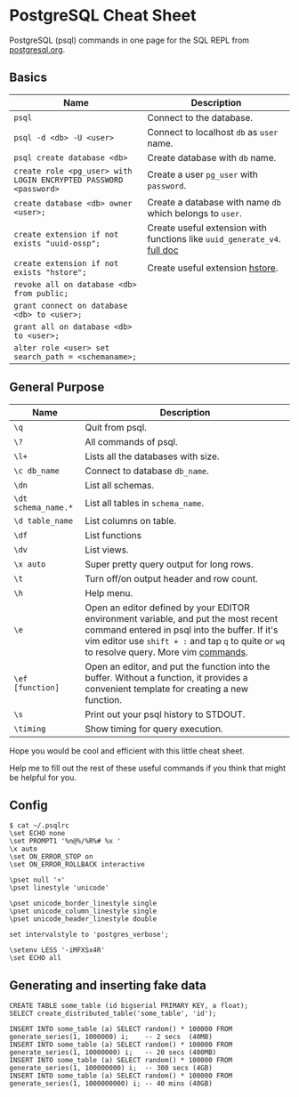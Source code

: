 # PostgreSQL Cheat Sheet
PostgreSQL (psql) commands in one page for the SQL REPL from [postgresql.org](https://www.postgresql.org/docs/10/static/index.html).


## Basics
| Name | Description |
|------|-------------|
| `psql` | Connect to the database. |
| `psql -d <db> -U <user>` | Connect to localhost `db` as `user` name. |
| `psql create database <db>` | Create database with `db` name. |
| `create role <pg_user> with LOGIN ENCRYPTED PASSWORD <password>` | Create a user `pg_user` with `password`. |
| `create database <db> owner <user>;` | Create a database with name `db` which belongs to `user`.
| `create extension if not exists "uuid-ossp";` | Create useful extension with functions like `uuid_generate_v4`. [full doc](https://www.postgresql.org/docs/current/static/uuid-ossp.html)
| `create extension if not exists "hstore";` | Create useful extension [hstore](https://www.postgresql.org/docs/current/static/hstore.html).
| `revoke all on database <db> from public;` |
| `grant connect on database <db> to <user>;` |
| `grant all on database <db> to <user>;` |
| `alter role <user> set search_path = <schemaname>;` |


## General Purpose
| Name | Description |
|------|-------------|
| `\q` | Quit from psql. |
| `\?` | All commands of psql. |
| `\l+` | Lists all the databases with size. |
| `\c db_name` | Connect to database `db_name`. |
| `\dn` | List all schemas. |
| `\dt schema_name.*` | List all tables in `schema_name`. |
| `\d table_name` | List columns on table. |
| `\df` | List functions |
| `\dv` | List views. |
| `\x auto` | Super pretty query output for long rows. |
| `\t` | Turn off/on output header and row count. |
| `\h` | Help menu. |
| `\e` | Open an editor defined by your EDITOR environment variable, and put the most recent command entered in psql into the buffer. If it's vim editor use `shift + :` and tap `q` to quite or `wq` to resolve query. More vim [commands](https://vim.rtorr.com/). |
| `\ef [function]` | Open an editor, and put the function into the buffer. Without a function, it provides a convenient template for creating a new function. |
| `\s` | Print out your psql history to STDOUT. |
| `\timing` | Show timing for query execution. |


Hope you would be cool and efficient with this little cheat sheet.

Help me to fill out the rest of these useful commands if you think that might be helpful for you.

## Config

```
$ cat ~/.psqlrc
\set ECHO none
\set PROMPT1 '%n@%/%R%# %x '
\x auto
\set ON_ERROR_STOP on
\set ON_ERROR_ROLLBACK interactive

\pset null '¤'
\pset linestyle 'unicode'

\pset unicode_border_linestyle single
\pset unicode_column_linestyle single
\pset unicode_header_linestyle double

set intervalstyle to 'postgres_verbose';

\setenv LESS '-iMFXSx4R'
\set ECHO all
```

## Generating and inserting fake data

```psql
CREATE TABLE some_table (id bigserial PRIMARY KEY, a float);​
SELECT create_distributed_table('some_table', 'id');​​​

INSERT INTO some_table (a) SELECT random() * 100000 FROM generate_series(1, 1000000) i;    -- 2 secs  (40MB)​
INSERT INTO some_table (a) SELECT random() * 100000 FROM generate_series(1, 10000000) i;   -- 20 secs (400MB)​
INSERT INTO some_table (a) SELECT random() * 100000 FROM generate_series(1, 100000000) i;  -- 300 secs (4GB)​
INSERT INTO some_table (a) SELECT random() * 100000 FROM generate_series(1, 1000000000) i; -- 40 mins (40GB)​
```

